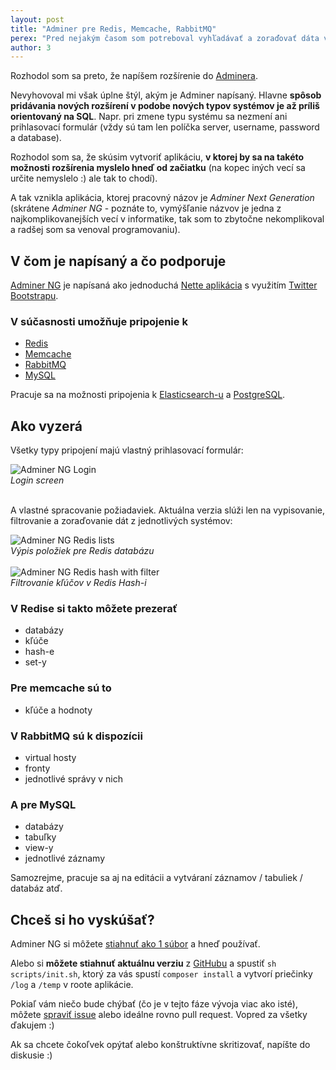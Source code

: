 ```yaml
---
layout: post
title: "Adminer pre Redis, Memcache, RabbitMQ"
perex: "Pred nejakým časom som potreboval vyhľadávať a zoraďovať dáta v Redise. Takže som si k tomu napísal jednoduchý PHP skript. A keď už som ho mal napísaný, chcel som pomôcť aj dalším ľuďom, ktorí by riešili podobný problém ako ja."
author: 3
---
```


Rozhodol som sa preto, že napíšem rozšírenie do [Adminera](https://www.adminer.org).

Nevyhovoval mi však úplne štýl, akým je Adminer napísaný. Hlavne **spôsob pridávania nových rozšírení v podobe nových typov systémov je až príliš orientovaný na SQL**. Napr. pri zmene typu systému sa nezmení ani prihlasovací formulár (vždy sú tam len políčka server, username, password a database).

Rozhodol som sa, že skúsim vytvoriť aplikáciu, **v ktorej by sa na takéto možnosti rozšírenia myslelo hneď od začiatku** (na kopec iných vecí sa určite nemyslelo :) ale tak to chodí).

A tak vznikla aplikácia, ktorej pracovný názov je *Adminer Next Generation* (skrátene *Adminer NG* - poznáte to, vymýšľanie názvov je jedna z najkomplikovanejších vecí v informatike, tak som to zbytočne nekomplikoval a radšej som sa venoval programovaniu).

## V čom je napísaný a čo podporuje

[Adminer NG](https://github.com/lulco/adminerng) je napísaná ako jednoduchá [Nette aplikácia](https://nette.org) s využitím [Twitter Bootstrapu](http://getbootstrap.com).

### V súčasnosti umožňuje pripojenie k

- [Redis](https://redis.io)
- [Memcache](http://php.net/manual/en/book.memcache.php)
- [RabbitMQ](https://www.rabbitmq.com)
- [MySQL](https://www.mysql.com)

Pracuje sa na možnosti pripojenia k [Elasticsearch-u](https://www.elastic.co/products/elasticsearch) a [PostgreSQL](https://www.postgresql.org).


## Ako vyzerá

Všetky typy pripojení majú vlastný prihlasovací formulár:

<div class="text-center">
    <img src="http://midatech.sk/adminerng/screenshots/login.png" alt="Adminer NG Login">
    <br>
    <em>Login screen</em>
</div>

<br>

A vlastné spracovanie požiadaviek. Aktuálna verzia slúži len na vypisovanie, filtrovanie a zoraďovanie dát z jednotlivých systémov:

<div class="text-center">
    <img src="http://midatech.sk/adminerng/screenshots/redis_lists.png" alt="Adminer NG Redis lists">
    <br>
    <em>Výpis položiek pre Redis databázu</em>
</div>

<br>

<div class="text-center">
    <img src="http://midatech.sk/adminerng/screenshots/redis_hash_filter.png" alt="Adminer NG Redis hash with filter">
    <br>
    <em>Filtrovanie kľúčov v Redis Hash-i</em>
</div>

### V Redise si takto môžete prezerať

- databázy
- kľúče
- hash-e
- set-y

### Pre memcache sú to

- kľúče a hodnoty

### V RabbitMQ sú k dispozícii

- virtual hosty
- fronty
- jednotlivé správy v nich

### A pre MySQL

- databázy
- tabuľky
- view-y
- jednotlivé záznamy

Samozrejme, pracuje sa aj na editácii a vytváraní záznamov / tabuliek / databáz atď.

## Chceš si ho vyskúšať?

Adminer NG si môžete [stiahnuť ako 1 súbor](http://midatech.sk/adminerng/download.php) a hneď používať.

Alebo si **môžete stiahnuť aktuálnu verziu** z [GitHubu](https://github.com/lulco/adminerng) a spustiť `sh scripts/init.sh`, ktorý za vás spustí `composer install` a vytvorí priečinky `/log` a `/temp` v roote aplikácie.

Pokiaľ vám niečo bude chýbať (čo je v tejto fáze vývoja viac ako isté), môžete [spraviť issue](https://github.com/lulco/adminerng/issues) alebo ideálne rovno pull request. Vopred za všetky ďakujem :)

Ak sa chcete čokoľvek opýtať alebo konštruktívne skritizovať, napíšte do diskusie :)
